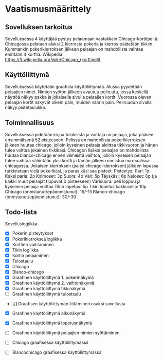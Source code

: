 # Vaatismusmäärittely
## Sovelluksen tarkoitus
Sovelluksessa 4 käyttäjää pystyy pelaamaan vastakkain Chicago-korttipeliä. Chicagossa pelataan aluksi 2 kierrosta pokeria ja kierros päätetään tikkiin. Kummankin pokerikierroksen jälkeen pelaajan on mahdollista vaihtaa enintään 4 korttia. Wikipedia: https://fi.wikipedia.org/wiki/Chicago_(korttipeli)
## Käyttöliittymä
Sovelluksessa käytetään graafista käyttöliittymää. Alussa pyydetään pelaajien nimet. Nimien syöton jälkeen avautuu peliruutu, jossa keskellä näyttöä näkyy pakka ja jokaisella sivulla pelaajien kortit. Vuorossa olevan pelaajan kortit näkyvät oikein päin, muiden väärin päin. Peliruudun sivulla näkyy pistetaulukko.
## Toiminnallisuus
Sovelluksessa pidetään kirjaa tuloksista ja voittaja on pelaaja, joka pääsee ensimmäisenä 52 pisteeseen. Pelissä on mahdollista pokerikierroksen jälkeen huutaa chicago, jolloin kyseinen pelaaja aloittaa tikkivuoron ja hänen tulee voittaa jokainen tikkikäsi. Chicagon lisäksi pelaajan on mahdollista huutaa blanco-chicago ennen viimeistä vaihtoa, jolloin kyseisen pelaajan tulee vaihtaa vähintään yksi kortti ja tämän jälkeen onnistua normaalissa chicagossa. Jokaisen kierroksen (paitsi chicago-kierroksen) jälkeen lopussa tarkistetaan vielä pokerikäsi, ja paras käsi saa pisteet.
Pisteytys:
Pari: 1p
Kaksi paria: 2p
Kolmoset: 3p
Suora: 4p
Väri: 5p
Täyskäsi: 6p
Neloset: 8p (ja kaikki muut pelaajat tippuvat 0 pisteeseen)
Värisuora: peli loppuu ja kyseinen pelaaja voittaa
Tikin lopetus: 5p
Tikin lopetus kakkosella: 10p
Chicago (onnistunut/epäonnistunut): 15/-15
Blanco-chicago (onnistunut/epäonnistunut): 30/-30

## Todo-lista
Sovelluslogiikka
- [x] Pokerin pisteytykset
- [x] Pokerikierrokset/logiikka
- [x] Korttien vaihtaminen
- [x] Tikin logiikka
- [x] Kortin pelaaminen
- [x] Tulostaulu
- [x] Chicago
- [x] Blanco-chicago
- [x] Graafinen käyttöliittymä 1. pokerinäkymä
- [x] Graafinen käyttöliittymä 2. vaihtonäkymä
- [x] Graafinen käyttöliittymä tikkinäkymä
- [ ] Graafinen käyttöliittymä tulostaulu
- [/] Graafisen käyttöliittymän liittäminen osaksi sovellusta
- [x] Graafinen käyttöliittymä alkunäkymä
- [x] Graafinen käyttöliittymä lopetusnäkymä
- [ ] Graafinen käyttöliittymä pelaajien nimien syöttäminen
- [ ] Chicago graafisessa käyttöliittymässä
- [ ] Blancochicago graafisessa käyttöliittymässä

